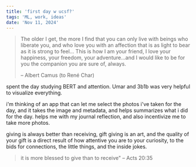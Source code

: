 ```yaml
---
title: 'first day w ucsf?'
tags: 'ML, work, ideas'
date: 'Nov 11, 2024'
---
```


> The older I get, the more I find that you can only live with beings who liberate you, and who love you with an affection that is as light to bear as it is strong to feel… This is how I am your friend, I love your happiness, your freedom, your adventure…and I would like to be for you the companion you are sure of, always.
>
> – Albert Camus (to René Char)

spent the day studying BERT and attention. Umar and 3b1b was very helpful to visualize everything.

i'm thinking of an app that can let me select the photos i've taken for the day, and it takes the image and metadata, and helps summarizes what i did for the day. helps me with my journal reflection, and also incentivize me to take more photos.

giving is always better than receiving, gift giving is an art, and the quality of your gift is a direct result of how attentive you are to your curiosity, to the bids for connections, the little things, and the inside jokes.

> it is more blessed to give than to receive" – Acts 20:35
